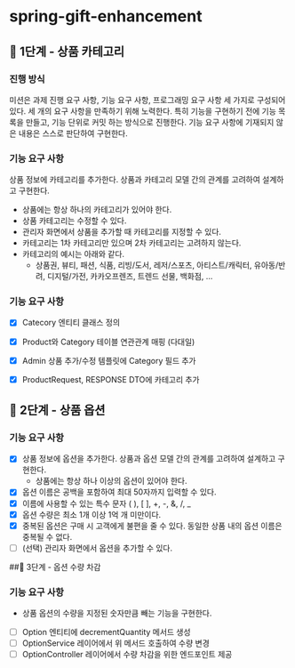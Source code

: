 # spring-gift-enhancement
## 🚀 1단계 - 상품 카테고리

### 진행 방식
미션은 과제 진행 요구 사항, 기능 요구 사항, 프로그래밍 요구 사항 세 가지로 구성되어 있다.
세 개의 요구 사항을 만족하기 위해 노력한다. 특히 기능을 구현하기 전에 기능 목록을 만들고, 기능 단위로 커밋 하는 방식으로 진행한다.
기능 요구 사항에 기재되지 않은 내용은 스스로 판단하여 구현한다.

### 기능 요구 사항
상품 정보에 카테고리를 추가한다. 상품과 카테고리 모델 간의 관계를 고려하여 설계하고 구현한다.

- 상품에는 항상 하나의 카테고리가 있어야 한다.
- 상품 카테고리는 수정할 수 있다.
- 관리자 화면에서 상품을 추가할 때 카테고리를 지정할 수 있다.
- 카테고리는 1차 카테고리만 있으며 2차 카테고리는 고려하지 않는다.
- 카테고리의 예시는 아래와 같다.
  - 상품권, 뷰티, 패션, 식품, 리빙/도서, 레저/스포츠, 아티스트/캐릭터, 유아동/반려, 디지털/가전, 카카오프렌즈, 트렌드 선물, 백화점, ...

### 기능 요구 사항
- [X] Catecory 엔티티 클래스 정의
- [X] Product와 Category 테이블 연관관계 매핑 (다대일)
- [X] Admin 상품 추가/수정 템플릿에 Category 필드 추가
- [X] ProductRequest, RESPONSE DTO에 카테고리 추가


## 🚀 2단계 - 상품 옵션
### 기능 요구 사항
- [X] 상품 정보에 옵션을 추가한다. 상품과 옵션 모델 간의 관계를 고려하여 설계하고 구현한다.
  - 상품에는 항상 하나 이상의 옵션이 있어야 한다.
- [X] 옵션 이름은 공백을 포함하여 최대 50자까지 입력할 수 있다.
- [X] 이름에 사용할 수 있는 특수 문자 ( ), [ ], +, -, &, /, _
- [X] 옵션 수량은 최소 1개 이상 1억 개 미만이다.
- [X] 중복된 옵션은 구매 시 고객에게 불편을 줄 수 있다. 동일한 상품 내의 옵션 이름은 중복될 수 없다.
- [ ] (선택) 관리자 화면에서 옵션을 추가할 수 있다.

##🚀 3단계 - 옵션 수량 차감 
### 기능 요구 사항
- 상품 옵션의 수량을 지정된 숫자만큼 빼는 기능을 구현한다.
- [ ] Option 엔티티에 decrementQuantity 메서드 생성
- [ ] OptionService 레이어에서 위 메서드 호출하여 수량 변경
- [ ] OptionController 레이어에서 수량 차감을 위한 엔드포인트 제공